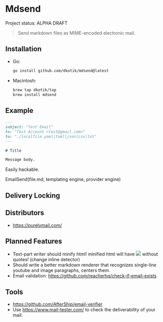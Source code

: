 # Mdsend

Project status: ALPHA DRAFT

> Send markdown files as MIME-encoded electronic mail.

## Installation

- Go:
  ```bash
  go install github.com/dkotik/mdsend@latest
  ```
- Macintosh:
  ```bash
  brew tap dkotik/tap
  brew install mdsend
  ```

## Example

```markdown
---
subject: "Test Email"
to: "Test Account <test@gmail.com>"
to: "./localfile.yaml|toml|json|csv|txt"
---

# Title

Message body.
```

Easily hackable.

EmailSend(file.md, templating engine, provider engine)

## Delivery Locking

## Distributors

- https://purelymail.com/

## Planned Features

- Text-part writer should minify html! minified html will have <img src=url> without quotes! (change inline detector)
- Should write a better markdown renderer that recognizes single-line youtube and image paragraphs, centers them.
- Email validation: https://github.com/reacherhq/check-if-email-exists

## Tools

- <https://github.com/AfterShip/email-verifier>
- Use <https://www.mail-tester.com/> to check the deliverability of your mail.
